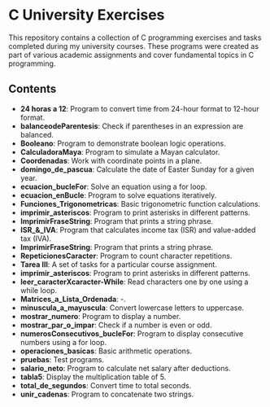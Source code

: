# C University Exercises

This repository contains a collection of C programming exercises and tasks completed during my university courses. These programs were created as part of various academic assignments and cover fundamental topics in C programming.

## Contents

- **24 horas a 12**: Program to convert time from 24-hour format to 12-hour format.
- **balanceodeParentesis**: Check if parentheses in an expression are balanced.
- **Booleano**: Program to demonstrate boolean logic operations.
- **CalculadoraMaya**: Program to simulate a Mayan calculator.
- **Coordenadas**: Work with coordinate points in a plane.
- **domingo_de_pascua**: Calculate the date of Easter Sunday for a given year.
- **ecuacion_bucleFor**: Solve an equation using a for loop.
- **ecuacion_enBucle**: Program to solve equations iteratively.
- **Funciones_Trigonometricas**: Basic trigonometric function calculations.
- **imprimir_asteriscos**: Program to print asterisks in different patterns.
- **ImprimirFraseString**: Program that prints a string phrase.
- **ISR_&_IVA**: Program that calculates income tax (ISR) and value-added tax (IVA).
- **ImprimirFraseString**: Program that prints a string phrase.
- **RepeticionesCaracter**: Program to count character repetitions.
- **Tarea III**: A set of tasks for a particular course assignment.
- **imprimir_asteriscos**: Program to print asterisks in different patterns.
- **leer_caracterXcaracter-While**: Read characters one by one using a while loop.
- **Matrices_a_Lista_Ordenada**: -.
- **minuscula_a_mayuscula**: Convert lowercase letters to uppercase.
- **mostrar_numero**: Program to display a number.
- **mostrar_par_o_impar**: Check if a number is even or odd.
- **numerosConsecutivos_bucleFor**: Program to display consecutive numbers using a for loop.
- **operaciones_basicas**: Basic arithmetic operations.
- **pruebas**: Test programs.
- **salario_neto**: Program to calculate net salary after deductions.
- **tabla5**: Display the multiplication table of 5.
- **total_de_segundos**: Convert time to total seconds.
- **unir_cadenas**: Program to concatenate two strings.
